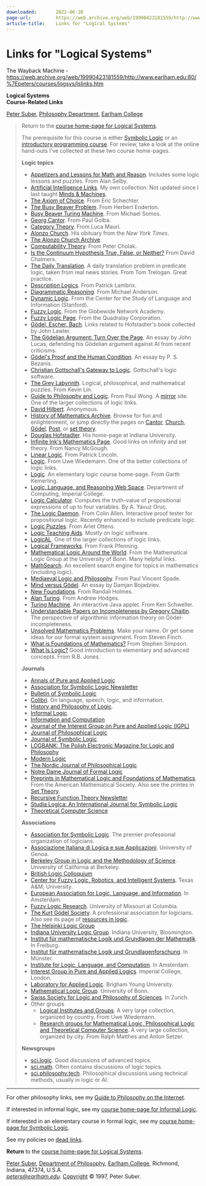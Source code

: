 ```yaml
---
downloaded:       2022-06-20
page-url:         https://web.archive.org/web/19990423181559/http://www.earlham.edu/~peters/courses/logsys/lslinks.htm
article-title:    Links for "Logical Systems"
---
```

# Links for "Logical Systems"
The Wayback Machine - https://web.archive.org/web/19990423181559/http://www.earlham.edu:80/%7Epeters/courses/logsys/lslinks.htm

**Logical Systems  
Course-Related Links**

[Peter Suber][1], [Philosophy Department][2], [Earlham College][3]

> Return to the [course home-page for Logical Systems][4].
> 
> The prerequisite for this course is either [Symbolic Logic][5] or an [introductory programming course][6]. For review, take a look at the online hand-outs I've collected at these two course home-pages.
> 
> **Logic topics**
> 
> -   [Appetizers and Lessons for Math and Reason][7]. Includes some logic lessons and puzzles. From Alan Selby.
> -   [Artificial Intelligence Links][8]. My own collection. Not updated since I last taught [Minds & Machines][9].
> -   [The Axiom of Choice][10]. From Eric Schechter.
> -   [The Busy Beaver Problem][11]. From Herbert Enderton.
> -   [Busy Beaver Turing Machine][12]. From Michael Somos.
> -   [Georg Cantor][13]. From Paul Golba.
> -   [Category Theory][14]. From Luca Mauri.
> -   [Alonzo Church][15]. His obituary from the *New York Times*.
> -   [The Alonzo Church Archive][16]
> -   [Computability Theory][17]. From Peter Cholak.
> -   [Is the Continuum Hypothesis True, False, or Neither?][18] From David Chalmers.
> -   [The Daily Translation][19]. A daily translation problem in predicate logic, taken from real news stories. From Tom Trelogan. Great practice.
> -   [Description Logics][20]. From Patrick Lambrix.
> -   [Diagrammatic Reasoning][21]. From Michael Anderson.
> -   [Dynamic Logic][22]. From the Center for the Study of Language and Information (Stanford).
> -   [Fuzzy Logic][23]. From the Globewide Network Academy.
> -   [Fuzzy Logic Page][24]. From the Quadralay Corporation.
> -   [Gödel, Escher, Bach][25]. Links related to Hofstadter's book collected by John Lawler.
> -   [The Gödelian Argument: Turn Over the Page][26]. An essay by John Lucas, defending his Gödelian argument against AI from recent criticisms.
> -   [Gödel's Proof and the Human Condition][27]. An essay by P. S. Bezanis.
> -   [Christian Gottschall's Gateway to Logic][28]. Gottschall's logic software.
> -   [The Grey Labyrinth][29]. Logical, philosophical, and mathematical puzzles. From Kevin Lin.
> -   [Guide to Philosophy and Logic][30]. From Paul Wong. A [mirror][31] site. One of the larger collections of logic links.
> -   [David Hilbert][32]. Anonymous.
> -   [History of Mathematics Archive][33]. Browse for fun and enlightenment, or jump directly the pages on [Cantor][34], [Church][35], [Gödel][36], [Post][37], or [set theory][38].
> -   [Douglas Hofstadter][39]. His home-page at Indiana University.
> -   [Infinite Ink's Mathematics Page][40]. Good links on infinity and set theory. From Nancy McGough.
> -   [Linear Logic][41]. From Patrick Lincoln.
> -   [Logic][42]. From Uwe Wiedemann. One of the better collections of logic links.
> -   [Logic][43]. An elementary logic course home-page. From Garth Kemerling.
> -   [Logic, Language, and Reasoning Web Space][44]. Department of Computing, Imperial College.
> -   [Logic Calculator][45]. Computes the truth-value of propositional expressions of up to four variables. By A. Yavuz Oruç.
> -   [The Logic Daemon][46]. From Colin Allen. Interactive proof tester for propositional logic. Recently enhanced to include predicate logic.
> -   [Logic Puzzles][47]. From Arlet Ottens.
> -   [Logic Teaching Aids][48]. Mostly on logic software.
> -   [LogicAL][49]. One of the larger collections of logic links.
> -   [Logical Frameworks][50]. From Frank Pfenning.
> -   [Mathematical Logic Around the World][51]. From the Mathematical Logic Group at the University of Bonn. Many helpful links.
> -   [MathSearch][52]. An excellent search engine for topics in mathematics (including logic).
> -   [Mediaeval Logic and Philosophy][53]. From Paul Vincent Spade.
> -   [Mind versus Gödel][54]. An essay by Damjan Bojadziev.
> -   [New Foundations][55]. From Randall Holmes.
> -   [Alan Turing][56]. From Andrew Hodges.
> -   [Turing Machine][57]. An interactive Java applet. From Ken Schweller.
> -   [Understandable Papers on Incompleteness by Gregory Chaitin][58]. The perspective of algorithmic information theory on Gödel-incompleteness.
> -   [Unsolved Mathematics Problems][59]. Make your name. Or get some ideas for our formal system assignment. From Steven Finch.
> -   [What is Foundations of Mathematics?][60] From Stephen Simpson.
> -   [What Is Logic?][61] Good introduction to elementary and advanced concepts. From R.B. Jones.
> 
> **Journals**
> 
> -   [Annals of Pure and Applied Logic][62]
> -   [Association for Symbolic Logic Newsletter][63]
> -   [Bulletin of Symbolic Logic][64]
> -   [Colibri][65]. On language, speech, logic, and information.
> -   [History and Philosophy of Logic][66].
> -   [Informal Logic][67].
> -   [Information and Computation][68]
> -   [Journal of the Interest Group on Pure and Applied Logic (IGPL)][69]
> -   [Journal of Philosophical Logic][70]
> -   [Journal of Symbolic Logic][71].
> -   [LOGBANK: The Polish Electronic Magazine for Logic and Philosophy][72]
> -   [Modern Logic][73]
> -   [The Nordic Journal of Philosophical Logic][74].
> -   [Notre Dame Journal of Formal Logic][75]
> -   [Preprints in Mathematical Logic and Foundations of Mathematics][76]. From the American Mathematical Society. Also see the printes in [Set Theory][77].
> -   [Recursive Function Theory Newsletter][78]
> -   [Studia Logica: An International Journal for Symbolic Logic][79]
> -   [Theoretical Computer Science][80]
> 
> **Associations**
> 
> -   [Association for Symbolic Logic][81]. The premier professional organization of logicians.
> -   [Associazione Italiana di Logica e sue Applicazioni][82]. University of Genoa.
> -   [Berkeley Group in Logic and the Methodology of Science][83]. University of California at Berkeley.
> -   [British Logic Colloquium][84]
> -   [Center for Fuzzy Logic, Robotics, and Intelligent Systems][85]. Texas A&M; University.
> -   [European Association for Logic, Language, and Information][86]. In Amsterdam.
> -   [Fuzzy Logic Research][87]. University of Missouri at Columbia.
> -   [The Kurt Gödel Society][88]. A professional association for logicians. Also see its page of [resources in logic][89].
> -   [The Helsinki Logic Group][90]
> -   [Indiana University Logic Group][91]. Indiana University, Bloomington.
> -   [Institut für mathematische Logik und Grundlagen der Mathematik][92]. In Freiburg.
> -   [Institut für mathematische Logik und Grundlagenforschung][93]. In Münster.
> -   [Institute for Logic, Language, and Computation][94]. In Amsterdam.
> -   [Interest Group in Pure and Applied Logics][95]. Imperial College, London.
> -   [Laboratory for Applied Logic][96]. Brigham Young University.
> -   [Mathematical Logic Group][97]. University of Bonn.
> -   [Swiss Society for Logic and Philosophy of Sciences][98]. In Zurich.
> -   Other groups
>     -   [Logical Institutes and Groups][99]. A very large collection, organized by country. From Uwe Wiedemann.
>     -   [Research groups for Mathematical Logic, Philosophical Logic and Theoretical Computer Science][100]. A very large collection, organized by city. From Ralph Matthes and Anton Setzer.
> 
> **Newsgroups**
> 
> -   [sci.logic][101]. Good discussions of advanced topics.
> -   [sci.math][102]. Often contains discussions of logic topics.
> -   [sci.philosophy.tech][103]. Philosophical discussions using technical methods, usually in logic or AI.

---

For other philosophy links, see my [Guide to Philosophy on the Internet][104].

If interested in informal logic, see my [course home-page for Informal Logic][105].

If interested in an elementary course in formal logic, see my [course home-page for Symbolic Logic][106].

See my policies on [dead links][107].

**Return** to the [course home-page for Logical Systems][108].

[][109] [Peter Suber][110], [Department of Philosophy][111], [Earlham College][112], Richmond, Indiana, 47374, U.S.A.  
[*peters@earlham.edu*][113]. [Copyright][114] © 1997, Peter Suber.

[1]: https://web.archive.org/web/19990423181559/http://www.earlham.edu/~peters/hometoc.htm
[2]: https://web.archive.org/web/19990423181559/http://www.earlham.edu/~phil/index.htm
[3]: https://web.archive.org/web/19990423181559/http://www.earlham.edu/
[4]: https://web.archive.org/web/19990423181559/http://www.earlham.edu/~peters/courses/logsys/lshome.htm
[5]: https://web.archive.org/web/19990423181559/http://www.earlham.edu/~peters/courses/log/loghome.htm
[6]: https://web.archive.org/web/19990423181559/http://www.earlham.edu/~peters/courses/prog/proghome.htm
[7]: https://web.archive.org/web/19990423181559/http://www.cam.org/~aselby/lesson.html
[8]: https://web.archive.org/web/19990423181559/http://www.earlham.edu/~peters/courses/mm/mmlinks.htm
[9]: https://web.archive.org/web/19990423181559/http://www.earlham.edu/~peters/courses/mm/mmhome.htm
[10]: https://web.archive.org/web/19990423181559/http://math.vanderbilt.edu/~schectex/ccc/choice.html
[11]: https://web.archive.org/web/19990423181559/http://www.math.ucla.edu/~hbe/beaver.html
[12]: https://web.archive.org/web/19990423181559/http://cis.csuohio.edu/~somos/bb.html
[13]: https://web.archive.org/web/19990423181559/http://www.shu.edu/~wachsmut/reals/history/cantor.html
[14]: https://web.archive.org/web/19990423181559/http://math.rutgers.edu/~mauri/categories.html
[15]: https://web.archive.org/web/19990423181559/http://betz.biostr.washington.edu/~jsp/in-memoriam/alonzo_church.html
[16]: https://web.archive.org/web/19990423181559/http://www.alonzo.org/
[17]: https://web.archive.org/web/19990423181559/http://www.nd.edu/~cholak/computability/computability.html
[18]: https://web.archive.org/web/19990423181559/http://ling.ucsc.edu/~chalmers/notes/continuum.html
[19]: https://web.archive.org/web/19990423181559/http://www.univnorthco.edu/philosophy/trans.html
[20]: https://web.archive.org/web/19990423181559/http://www.ida.liu.se/labs/iislab/people/patla/dl/index.html
[21]: https://web.archive.org/web/19990423181559/http://morpheus.hartford.edu/cs/faculty/anderson/
[22]: https://web.archive.org/web/19990423181559/http://www-csli.stanford.edu/csli/projects/cogsci9495-benthem.html
[23]: https://web.archive.org/web/19990423181559/http://uu-gna.mit.edu:8001/~napoli/LAMBDA/fuzzy.htm
[24]: https://web.archive.org/web/19990423181559/http://www.quadralay.com/www/Fuzzy/Fuzzy.html
[25]: https://web.archive.org/web/19990423181559/http://www.lsa.umich.edu/ling/jlawler/geb.html
[26]: https://web.archive.org/web/19990423181559/http://users.ox.ac.uk/~jrlucas/turn.html
[27]: https://web.archive.org/web/19990423181559/http://condition.org/
[28]: https://web.archive.org/web/19990423181559/http://logik.phl.univie.ac.at/~chris/formular-uk.html
[29]: https://web.archive.org/web/19990423181559/http://www.wx3.com/labyrinth/index.htm
[30]: https://web.archive.org/web/19990423181559/http://arp.anu.edu.au:80/~wongas/#Logic
[31]: https://web.archive.org/web/19990423181559/http://www.sfu.ca/philosophy/paulwong.htm#logic
[32]: https://web.archive.org/web/19990423181559/http://www.afit.af.mil/schools/en/enc/bios/hilbert.htm
[33]: https://web.archive.org/web/19990423181559/http://www-groups.dcs.st-and.ac.uk/~history/index.html
[34]: https://web.archive.org/web/19990423181559/http://www-groups.dcs.st-and.ac.uk/~history/Mathematicians/Cantor.html
[35]: https://web.archive.org/web/19990423181559/http://www-groups.dcs.st-and.ac.uk/~history/mathematicians/church.html
[36]: https://web.archive.org/web/19990423181559/http://www-groups.dcs.st-and.ac.uk/~history/Mathematicians/Godel.html
[37]: https://web.archive.org/web/19990423181559/http://www-groups.dcs.st-and.ac.uk/~history/mathematicians/post.html
[38]: https://web.archive.org/web/19990423181559/http://www-groups.dcs.st-and.ac.uk/~history/HistTopics/Beginnings_of_set_theory.html
[39]: https://web.archive.org/web/19990423181559/http://www.psych.indiana.edu/cogsci/hofstadter.html
[40]: https://web.archive.org/web/19990423181559/http://www.ii.com/math/
[41]: https://web.archive.org/web/19990423181559/http://www.csl.sri.com/linear/sri-csl-ll.html
[42]: https://web.archive.org/web/19990423181559/http://www.uni-leipzig.de/~logik/wiedemann/logicweb/
[43]: https://web.archive.org/web/19990423181559/http://people.delphi.com/gkemerling/lg/index.htm
[44]: https://web.archive.org/web/19990423181559/http://medlar.doc.ic.ac.uk/
[45]: https://web.archive.org/web/19990423181559/http://www.ee.umd.edu/~yavuz/logiccalc.html
[46]: https://web.archive.org/web/19990423181559/http://snaefell.tamu.edu/~colin/Logic/Daemon/
[47]: https://web.archive.org/web/19990423181559/http://einstein.et.tudelft.nl/~arlet/puzzles/logic.html
[48]: https://web.archive.org/web/19990423181559/gopher://archives.math.utk.edu/11/software/mac/logic
[49]: https://web.archive.org/web/19990423181559/http://uu-gna.mit.edu:8001/~napoli/LAMBDA/logical.html
[50]: https://web.archive.org/web/19990423181559/http://www.cs.cmu.edu/afs/cs/user/fp/www/lfs.html
[51]: https://web.archive.org/web/19990423181559/http://www.uni-bonn.de/logic/world.html
[52]: https://web.archive.org/web/19990423181559/http://www.maths.usyd.edu.au:8000/MathSearch.html
[53]: https://web.archive.org/web/19990423181559/http://www.phil.indiana.edu/~spade/
[54]: https://web.archive.org/web/19990423181559/http://nl.ijs.si/~damjan/g-m-c.html
[55]: https://web.archive.org/web/19990423181559/http://math.idbsu.edu/~holmes/holmes/nf.html
[56]: https://web.archive.org/web/19990423181559/http://www.wadham.ox.ac.uk/~ahodges/Turing.html
[57]: https://web.archive.org/web/19990423181559/http://www.bvu.edu/faculty/schweller/turing.html
[58]: https://web.archive.org/web/19990423181559/http://www.cs.auckland.ac.nz/cdmtcs/chaitin/#up
[59]: https://web.archive.org/web/19990423181559/http://www.mathsoft.com/asolve/index.html
[60]: https://web.archive.org/web/19990423181559/http://www.math.psu.edu/simpson/hierarchy.html
[61]: https://web.archive.org/web/19990423181559/http://www.rbjones.com/rbjpub/logic/
[62]: https://web.archive.org/web/19990423181559/http://www.elsevier.nl/inca/publications/store/5/0/5/6/0/3/505603.pub.shtml
[63]: https://web.archive.org/web/19990423181559/http://www.math.ufl.edu/~logic/asl-news/past-news.html
[64]: https://web.archive.org/web/19990423181559/http://www.math.ucla.edu/~asl/bslcontents.html
[65]: https://web.archive.org/web/19990423181559/http://colibri.let.ruu.nl/
[66]: https://web.archive.org/web/19990423181559/http://www.tandf.co.uk/jnls/hpl.htm
[67]: https://web.archive.org/web/19990423181559/http://www.uwindsor.ca/faculty/arts/philosophy/IL/
[68]: https://web.archive.org/web/19990423181559/http://www.apnet.com/www/journal/ic.htm
[69]: https://web.archive.org/web/19990423181559/http://www.mpi-sb.mpg.de/igpl/Bulletin.html
[70]: https://web.archive.org/web/19990423181559/http://kapis.www.wkap.nl/kapis/CGI-BIN/WORLD/journalhome.htm?0022-3611
[71]: https://web.archive.org/web/19990423181559/http://aaup.pupress.princeton.edu:70/CGI/cgi-bin/hfs.cgi/66/illinois/jsl.ctl
[72]: https://web.archive.org/web/19990423181559/gopher://plearn.edu.pl/11/logbank
[73]: https://web.archive.org/web/19990423181559/http://www.ed.ac.uk/~pmilne/ml/home.html
[74]: https://web.archive.org/web/19990423181559/http://www.hf.uio.no/filosofi/njpl
[75]: https://web.archive.org/web/19990423181559/http://www.nd.edu/~ndjfl/
[76]: https://web.archive.org/web/19990423181559/http://www.ams.org/msc/03-xx.html
[77]: https://web.archive.org/web/19990423181559/http://www.ams.org/msc/04-xx.html
[78]: https://web.archive.org/web/19990423181559/http://www.amsta.leeds.ac.uk/pure/staff/cooper/rec.html
[79]: https://web.archive.org/web/19990423181559/http://www.earlham.edu/~peters/courses/logsys/Studia%20Logica:%20%20An%20International%20Journal%20for%20Symbolic%20Logic
[80]: https://web.archive.org/web/19990423181559/http://www.elsevier.nl/inca/publications/store/5/0/5/6/2/5/505625.pub.shtml
[81]: https://web.archive.org/web/19990423181559/http://www.math.uiuc.edu/~asl/
[82]: https://web.archive.org/web/19990423181559/http://www.disi.unige.it/aila/eindex.html
[83]: https://web.archive.org/web/19990423181559/http://math.berkeley.edu/~zach/logic.html
[84]: https://web.archive.org/web/19990423181559/http://www-theory.dcs.st-and.ac.uk/~rd/blc/
[85]: https://web.archive.org/web/19990423181559/http://www.cs.tamu.edu/research/CFL/
[86]: https://web.archive.org/web/19990423181559/http://www.fwi.uva.nl/research/folli/
[87]: https://web.archive.org/web/19990423181559/http://www.ecn.missouri.edu/academic/cecs/fuzzy/index.html
[88]: https://web.archive.org/web/19990423181559/http://www.logic.tuwien.ac.at/kgs/home.html
[89]: https://web.archive.org/web/19990423181559/http://www.logic.tuwien.ac.at/kgs/www_logicien.html
[90]: https://web.archive.org/web/19990423181559/http://www.helsinki.fi/science/logic/
[91]: https://web.archive.org/web/19990423181559/http://www.phil.indiana.edu/~iulg/iulg.html
[92]: https://web.archive.org/web/19990423181559/http://logimac.mathematik.uni-freiburg.de/home.html
[93]: https://web.archive.org/web/19990423181559/http://wwwmath.uni-muenster.de:80/math/logik/root.html
[94]: https://web.archive.org/web/19990423181559/http://www.fwi.uva.nl/research/illc/
[95]: https://web.archive.org/web/19990423181559/http://theory.doc.ic.ac.uk/tfm/igpl.html
[96]: https://web.archive.org/web/19990423181559/http://lal.cs.byu.edu/
[97]: https://web.archive.org/web/19990423181559/http://www.uni-bonn.de/logic/logic.html
[98]: https://web.archive.org/web/19990423181559/http://www-ssp.unil.ch/Soc_suisse_de_logique/indexe.html
[99]: https://web.archive.org/web/19990423181559/http://www.uni-leipzig.de/~logik/wiedemann/instit/resear-l.htm
[100]: https://web.archive.org/web/19990423181559/http://www.tcs.informatik.uni-muenchen.de/~matthes/logikserver/
[101]: https://web.archive.org/web/19990423181559/news:sci.logic
[102]: https://web.archive.org/web/19990423181559/news:sci.math
[103]: https://web.archive.org/web/19990423181559/news:sci.philosophy.tech
[104]: https://web.archive.org/web/19990423181559/http://www.earlham.edu/~peters/philinks.htm
[105]: https://web.archive.org/web/19990423181559/http://www.earlham.edu/~peters/courses/inflogic/inflhome.htm
[106]: https://web.archive.org/web/19990423181559/http://www.earlham.edu/~peters/courses/log/loghome.htm
[107]: https://web.archive.org/web/19990423181559/http://www.earlham.edu/~peters/deadlink.htm
[108]: https://web.archive.org/web/19990423181559/http://www.earlham.edu/~peters/courses/logsys/lshome.htm
[109]: https://web.archive.org/web/19990423181559/http://www.eff.org/blueribbon.html
[110]: https://web.archive.org/web/19990423181559/http://www.earlham.edu/~peters/hometoc.htm
[111]: https://web.archive.org/web/19990423181559/http://www.earlham.edu/~phil/index.htm
[112]: https://web.archive.org/web/19990423181559/http://www.earlham.edu/
[113]: https://web.archive.org/web/19990423181559/mailto:peters@earlham.edu
[114]: https://web.archive.org/web/19990423181559/http://www.earlham.edu/~peters/copyrite.htm
